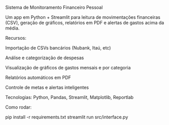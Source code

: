 Sistema de Monitoramento Financeiro Pessoal

Um app em Python + Streamlit para leitura de movimentações financeiras (CSV), geração de gráficos, relatórios em PDF e alertas de gastos acima da média.

Recursos:

Importação de CSVs bancários (Nubank, Itaú, etc)

Análise e categorização de despesas

Visualização de gráficos de gastos mensais e por categoria

Relatórios automáticos em PDF

Controle de metas e alertas inteligentes

Tecnologias: Python, Pandas, Streamlit, Matplotlib, Reportlab

Como rodar:

pip install -r requirements.txt
streamlit run src/interface.py